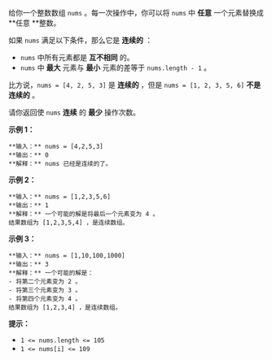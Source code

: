 给你一个整数数组 `nums` 。每一次操作中，你可以将 `nums` 中  **任意**  一个元素替换成 **任意  **整数。

如果 `nums` 满足以下条件，那么它是 **连续的**  ：

  * `nums` 中所有元素都是 **互不相同**  的。
  * `nums` 中 **最大**  元素与  **最小**  元素的差等于 `nums.length - 1` 。

比方说，`nums = [4, 2, 5, 3]` 是 **连续的**  ，但是 `nums = [1, 2, 3, 5, 6]` **不是连续的**  。

请你返回使 `nums`  **连续**  的 **最少**  操作次数。



**示例 1：**

    
    
    **输入：** nums = [4,2,5,3]
    **输出：** 0
    **解释：** nums 已经是连续的了。
    

**示例 2：**

    
    
    **输入：** nums = [1,2,3,5,6]
    **输出：** 1
    **解释：** 一个可能的解是将最后一个元素变为 4 。
    结果数组为 [1,2,3,5,4] ，是连续数组。
    

**示例 3：**

    
    
    **输入：** nums = [1,10,100,1000]
    **输出：** 3
    **解释：** 一个可能的解是：
    - 将第二个元素变为 2 。
    - 将第三个元素变为 3 。
    - 将第四个元素变为 4 。
    结果数组为 [1,2,3,4] ，是连续数组。
    



**提示：**

  * `1 <= nums.length <= 105`
  * `1 <= nums[i] <= 109`

